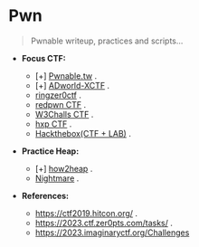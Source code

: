 # Pwn

>Pwnable writeup, practices and scripts...

- __Focus CTF:__ 
  * [+] [Pwnable.tw](https://pwnable.tw/) . 
  * [+] [ADworld-XCTF](https://adworld.xctf.org.cn/challenges/list) . 
  * [ringzer0ctf](https://ringzer0ctf.com/challenges) .
  * [redpwn CTF](https://ctf.redpwn.net/) . 
  * [W3Challs CTF](https://w3challs.com/challenges/list/pwn) . 
  * [hxp CTF](https://2020.ctf.link/) .
  * [Hackthebox(CTF + LAB)](https://app.hackthebox.com/challenges) .

- __Practice Heap:__
  * [+] [how2heap](https://github.com/shellphish/how2heap) .
  * [Nightmare](https://guyinatuxedo.github.io/index.html) .

- __References:__
    * https://ctf2019.hitcon.org/ .
    * https://2023.ctf.zer0pts.com/tasks/ .
    * https://2023.imaginaryctf.org/Challenges
